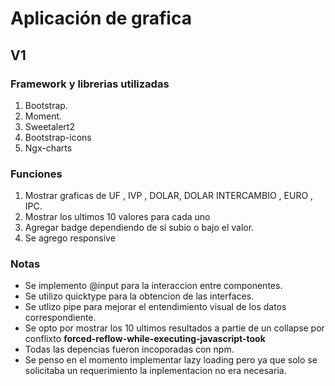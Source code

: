 # Aplicación de grafica

## V1

### Framework y librerias utilizadas
1. Bootstrap.
2. Moment.
3. Sweetalert2
4. Bootstrap-icons
5. Ngx-charts

###  Funciones

1. Mostrar graficas de   UF , IVP , DOLAR,   DOLAR INTERCAMBIO , EURO , IPC.
2. Mostrar los ultimos 10 valores para cada uno
3. Agregar badge dependiendo de si subio o bajo el valor.
4. Se agrego responsive

### Notas

- Se implemento  @input para la interaccion entre componentes.
- Se utilizo quicktype para la obtencion de las interfaces.
- Se utlizo pipe para mejorar el entendimiento visual de los datos correspondiente.
- Se opto por mostrar los 10 ultimos resultados a partie de un collapse por conflixto **forced-reflow-while-executing-javascript-took**
- Todas las depencias fueron incoporadas con npm.
- Se penso en el momento implementar lazy loading pero ya que solo se solicitaba un requerimiento la inplementacion no era necesaria.

